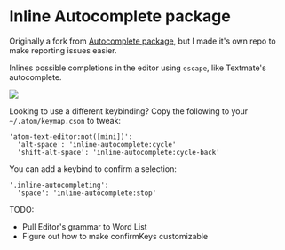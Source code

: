 # Inline Autocomplete package
Originally a fork from [Autocomplete package](https://github.com/atom/autocomplete), but I made it's own repo to make reporting issues easier.

Inlines possible completions in the editor using `escape`, like Textmate's autocomplete.

![](http://imageshack.com/a/img203/3507/pmm.gif)

Looking to use a different keybinding? Copy the following to your
`~/.atom/keymap.cson` to tweak:
```
'atom-text-editor:not([mini])':
  'alt-space': 'inline-autocomplete:cycle'
  'shift-alt-space': 'inline-autocomplete:cycle-back'
```

You can add a keybind to confirm a selection:
```
'.inline-autocompleting':
  'space': 'inline-autocomplete:stop'
```

TODO:
 * Pull Editor's grammar to Word List
 * Figure out how to make confirmKeys customizable
 

